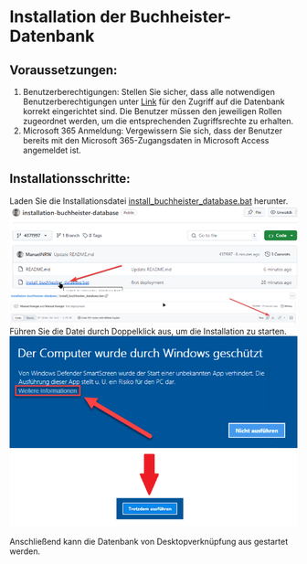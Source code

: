 # Installation der Buchheister-Datenbank
## Voraussetzungen:
1. Benutzerberechtigungen: Stellen Sie sicher, dass alle notwendigen Benutzerberechtigungen unter [Link](https://buchheistermarketing.sharepoint.com/sites/buchheister_sharepoint_database/_layouts/15/user.aspx?showLimitedAccessUsers=true) für den Zugriff auf die Datenbank korrekt eingerichtet sind. Die Benutzer müssen den jeweiligen Rollen zugeordnet werden, um die entsprechenden Zugriffsrechte zu erhalten. 
2. Microsoft 365 Anmeldung: Vergewissern Sie sich, dass der Benutzer bereits mit den Microsoft 365-Zugangsdaten in Microsoft Access angemeldet ist.
## Installationsschritte:
Laden Sie die Installationsdatei [install_buchheister_database.bat](https://github.com/ManuelNRW/installation-buchheister-database/blob/437f997e36bd1e8caac77b8e87de27f188886346/install_buchhesiter_database.bat) herunter.
![Anleitung1](https://github.com/ManuelNRW/installation-buchheister-database/raw/main/inst1.png)
![Anleitung2](https://github.com/ManuelNRW/installation-buchheister-database/raw/main/inst2.png)
Führen Sie die Datei durch Doppelklick aus, um die Installation zu starten.
![Anleitung3](https://github.com/ManuelNRW/installation-buchheister-database/raw/main/inst3.png)

Anschließend kann die Datenbank von Desktopverknüpfung aus gestartet werden.
